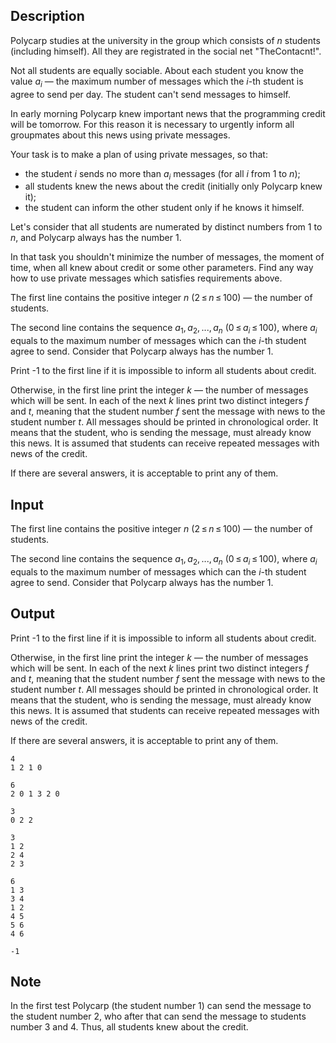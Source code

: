 ## Description

<div><p>Polycarp studies at the university in the group which consists of <span class="tex-span"><i>n</i></span> students (including himself). All they are registrated in the social net "TheContacnt!".</p><p>Not all students are equally sociable. About each student you know the value <span class="tex-span"><i>a</i><sub class="lower-index"><i>i</i></sub></span> — the maximum number of messages which the <span class="tex-span"><i>i</i></span>-th student is agree to send per day. The student can't send messages to himself. </p><p>In early morning Polycarp knew important news that the programming credit will be tomorrow. For this reason it is necessary to urgently inform all groupmates about this news using private messages. </p><p>Your task is to make a plan of using private messages, so that:</p><ul> <li> the student <span class="tex-span"><i>i</i></span> sends no more than <span class="tex-span"><i>a</i><sub class="lower-index"><i>i</i></sub></span> messages (for all <span class="tex-span"><i>i</i></span> from <span class="tex-span">1</span> to <span class="tex-span"><i>n</i></span>); </li><li> all students knew the news about the credit (initially only Polycarp knew it); </li><li> the student can inform the other student only if he knows it himself. </li></ul><p>Let's consider that all students are numerated by distinct numbers from <span class="tex-span">1</span> to <span class="tex-span"><i>n</i></span>, and Polycarp <span class="tex-font-style-bf">always</span> has the number <span class="tex-span">1</span>.</p><p>In that task you shouldn't minimize the number of messages, the moment of time, when all knew about credit or some other parameters. Find any way how to use private messages which satisfies requirements above. </p></div><div class="input-specification"><p>The first line contains the positive integer <span class="tex-span"><i>n</i></span> (<span class="tex-span">2 ≤ <i>n</i> ≤ 100</span>) — the number of students. </p><p>The second line contains the sequence <span class="tex-span"><i>a</i><sub class="lower-index">1</sub>, <i>a</i><sub class="lower-index">2</sub>, ..., <i>a</i><sub class="lower-index"><i>n</i></sub></span> (<span class="tex-span">0 ≤ <i>a</i><sub class="lower-index"><i>i</i></sub> ≤ 100</span>), where <span class="tex-span"><i>a</i><sub class="lower-index"><i>i</i></sub></span> equals to the maximum number of messages which can the <span class="tex-span"><i>i</i></span>-th student agree to send. Consider that Polycarp <span class="tex-font-style-bf">always</span> has the number <span class="tex-span">1</span>.</p></div><div class="output-specification"><p>Print <span class="tex-font-style-tt">-1</span> to the first line if it is impossible to inform all students about credit. </p><p>Otherwise, in the first line print the integer <span class="tex-span"><i>k</i></span> — the number of messages which will be sent. In each of the next <span class="tex-span"><i>k</i></span> lines print two <span class="tex-font-style-bf">distinct</span> integers <span class="tex-span"><i>f</i></span> and <span class="tex-span"><i>t</i></span>, meaning that the student number <span class="tex-span"><i>f</i></span> sent the message with news to the student number <span class="tex-span"><i>t</i></span>. All messages should be printed in chronological order. It means that the student, who is sending the message, must already know this news. It is assumed that students can receive repeated messages with news of the credit. </p><p>If there are several answers, it is acceptable to print any of them. </p></div>

## Input

<p>The first line contains the positive integer <span class="tex-span"><i>n</i></span> (<span class="tex-span">2 ≤ <i>n</i> ≤ 100</span>) — the number of students. </p><p>The second line contains the sequence <span class="tex-span"><i>a</i><sub class="lower-index">1</sub>, <i>a</i><sub class="lower-index">2</sub>, ..., <i>a</i><sub class="lower-index"><i>n</i></sub></span> (<span class="tex-span">0 ≤ <i>a</i><sub class="lower-index"><i>i</i></sub> ≤ 100</span>), where <span class="tex-span"><i>a</i><sub class="lower-index"><i>i</i></sub></span> equals to the maximum number of messages which can the <span class="tex-span"><i>i</i></span>-th student agree to send. Consider that Polycarp <span class="tex-font-style-bf">always</span> has the number <span class="tex-span">1</span>.</p>

## Output

<p>Print <span class="tex-font-style-tt">-1</span> to the first line if it is impossible to inform all students about credit. </p><p>Otherwise, in the first line print the integer <span class="tex-span"><i>k</i></span> — the number of messages which will be sent. In each of the next <span class="tex-span"><i>k</i></span> lines print two <span class="tex-font-style-bf">distinct</span> integers <span class="tex-span"><i>f</i></span> and <span class="tex-span"><i>t</i></span>, meaning that the student number <span class="tex-span"><i>f</i></span> sent the message with news to the student number <span class="tex-span"><i>t</i></span>. All messages should be printed in chronological order. It means that the student, who is sending the message, must already know this news. It is assumed that students can receive repeated messages with news of the credit. </p><p>If there are several answers, it is acceptable to print any of them. </p>





```input1
4
1 2 1 0

```




```input2
6
2 0 1 3 2 0

```




```input3
3
0 2 2

```




```output1
3
1 2
2 4
2 3

```




```output2
6
1 3
3 4
1 2
4 5
5 6
4 6

```




```output3
-1

```



## Note

<p>In the first test Polycarp (the student number <span class="tex-span">1</span>) can send the message to the student number <span class="tex-span">2</span>, who after that can send the message to students number <span class="tex-span">3</span> and <span class="tex-span">4</span>. Thus, all students knew about the credit. </p>
